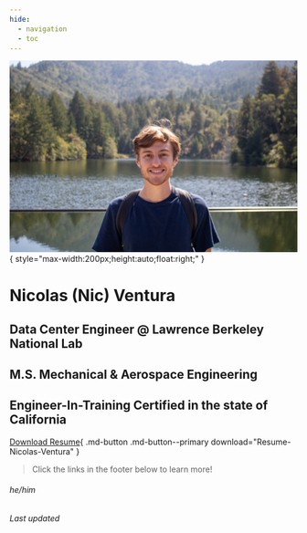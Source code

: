 ```yaml
---
hide:
  - navigation
  - toc
---
```


![Me](me.jpg){ style="max-width:200px;height:auto;float:right;" }

# Nicolas (Nic) Ventura

## Data Center Engineer @ Lawrence Berkeley National Lab

## M.S. Mechanical & Aerospace Engineering

## Engineer-In-Training Certified in the state of California

[Download Resume](Resume.pdf){ .md-button .md-button--primary download="Resume-Nicolas-Ventura" }

> Click the links in the footer below to learn more!

###### he/him

###### Last updated 